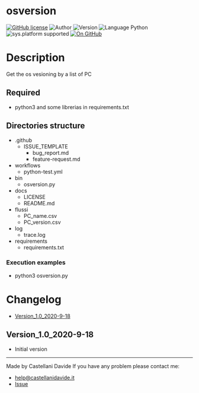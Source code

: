 # osversion
[![GitHub license](https://img.shields.io/badge/licence-GNU-green?style=flat)](https://github.com/CastellaniDavide/cpp-osversion/blob/master/LICENSE) ![Author](https://img.shields.io/badge/author-Castellani%20Davide-green?style=flat) ![Version](https://img.shields.io/badge/version-v1.0-blue?style=flat) ![Language Python](https://img.shields.io/badge/language-Python-yellowgreen?style=flat) ![sys.platform supported](https://img.shields.io/badge/OS%20platform%20supported-Linux,%20Windows%20&%20Mac%20OS-blue?style=flat) [![On GitHub](https://img.shields.io/badge/on%20GitHub-True-green?style=flat&logo=github)](https://github.com/CastellaniDavide/osversion)

# Description
Get the os vesioning by a list of PC

## Required
 - python3 and some librerias in requirements.txt
 
## Directories structure
 - .github
   - ISSUE_TEMPLATE
     - bug_report.md
     - feature-request.md
 - workflows
   - python-test.yml
 - bin
   - osversion.py
 - docs
   - LICENSE
   - README.md
 - flussi
   - PC_name.csv
   - PC_version.csv
 - log
   - trace.log
 - requirements
   - requirements.txt
   
### Execution examples
 - python3 osversion.py

# Changelog
 - [Version_1.0_2020-9-18](#Version_10_2020-9-18)

## Version_1.0_2020-9-18
 - Initial version

---
Made by Castellani Davide 
If you have any problem please contact me:
- help@castellanidavide.it
- [Issue](https://github.com/CastellaniDavide/osversion/issues)
